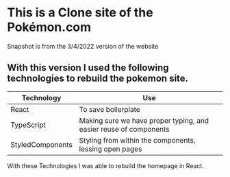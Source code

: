 # This is a Clone site of the Pokémon.com

Snapshot is from the 3/4/2022 version of the website

## With this version I used the following technologies to rebuild the pokemon site.

| Technology       | Use                                                               |
| ---------------- | ----------------------------------------------------------------- |
| React            | To save boilerplate                                               |
| TypeScript       | Making sure we have proper typing, and easier reuse of components |
| StyledComponents | Styling from within the components, lessing open pages            |

With these Technologies I was able to rebuild the homepage in React.
